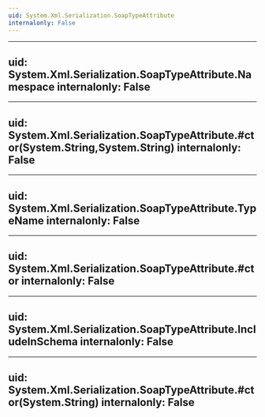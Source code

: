```yaml
---
uid: System.Xml.Serialization.SoapTypeAttribute
internalonly: False
---
```


---
uid: System.Xml.Serialization.SoapTypeAttribute.Namespace
internalonly: False
---

---
uid: System.Xml.Serialization.SoapTypeAttribute.#ctor(System.String,System.String)
internalonly: False
---

---
uid: System.Xml.Serialization.SoapTypeAttribute.TypeName
internalonly: False
---

---
uid: System.Xml.Serialization.SoapTypeAttribute.#ctor
internalonly: False
---

---
uid: System.Xml.Serialization.SoapTypeAttribute.IncludeInSchema
internalonly: False
---

---
uid: System.Xml.Serialization.SoapTypeAttribute.#ctor(System.String)
internalonly: False
---
